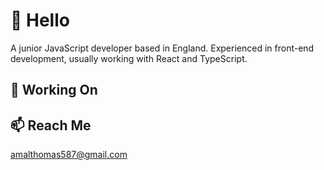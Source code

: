 # 👋 Hello
A junior JavaScript developer based in England. Experienced in front-end development, usually working with React and TypeScript.

## 🔭 Working On
## 📫 Reach Me 
amalthomas587@gmail.com
